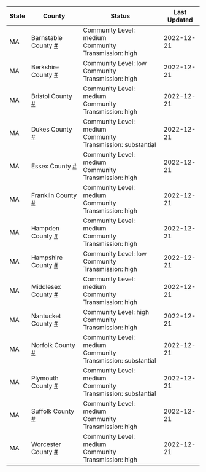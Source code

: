 State | County | Status | Last Updated
--- | --- | --- | --- 
MA | Barnstable County <a href="#barnstable_county">#</a> | <a name="barnstable_county"></a>Community Level: medium<br/>Community Transmission: high | 2022-12-21
MA | Berkshire County <a href="#berkshire_county">#</a> | <a name="berkshire_county"></a>Community Level: low<br/>Community Transmission: high | 2022-12-21
MA | Bristol County <a href="#bristol_county">#</a> | <a name="bristol_county"></a>Community Level: medium<br/>Community Transmission: high | 2022-12-21
MA | Dukes County <a href="#dukes_county">#</a> | <a name="dukes_county"></a>Community Level: medium<br/>Community Transmission: substantial | 2022-12-21
MA | Essex County <a href="#essex_county">#</a> | <a name="essex_county"></a>Community Level: medium<br/>Community Transmission: high | 2022-12-21
MA | Franklin County <a href="#franklin_county">#</a> | <a name="franklin_county"></a>Community Level: medium<br/>Community Transmission: high | 2022-12-21
MA | Hampden County <a href="#hampden_county">#</a> | <a name="hampden_county"></a>Community Level: medium<br/>Community Transmission: high | 2022-12-21
MA | Hampshire County <a href="#hampshire_county">#</a> | <a name="hampshire_county"></a>Community Level: low<br/>Community Transmission: high | 2022-12-21
MA | Middlesex County <a href="#middlesex_county">#</a> | <a name="middlesex_county"></a>Community Level: medium<br/>Community Transmission: high | 2022-12-21
MA | Nantucket County <a href="#nantucket_county">#</a> | <a name="nantucket_county"></a>Community Level: high<br/>Community Transmission: high | 2022-12-21
MA | Norfolk County <a href="#norfolk_county">#</a> | <a name="norfolk_county"></a>Community Level: medium<br/>Community Transmission: substantial | 2022-12-21
MA | Plymouth County <a href="#plymouth_county">#</a> | <a name="plymouth_county"></a>Community Level: medium<br/>Community Transmission: substantial | 2022-12-21
MA | Suffolk County <a href="#suffolk_county">#</a> | <a name="suffolk_county"></a>Community Level: medium<br/>Community Transmission: high | 2022-12-21
MA | Worcester County <a href="#worcester_county">#</a> | <a name="worcester_county"></a>Community Level: medium<br/>Community Transmission: high | 2022-12-21
